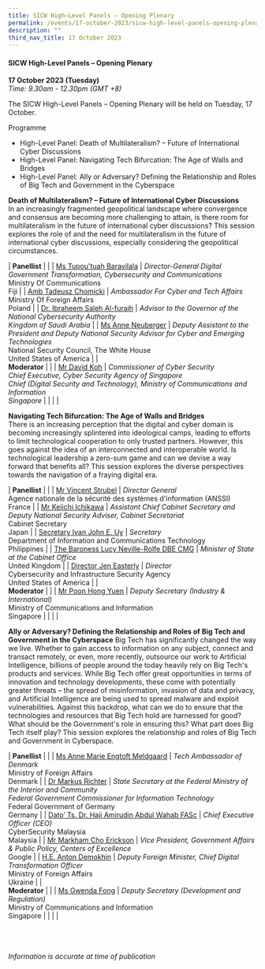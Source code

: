 ```yaml
---
title: SICW High–Level Panels – Opening Plenary
permalink: /events/17-october-2023/sicw-high-level-panels-opening-plenary/
description: ""
third_nav_title: 17 October 2023
---
```

#### **SICW High-Level Panels – Opening Plenary**

**17 October 2023 (Tuesday)**  
*Time: 9.30am - 12.30pm (GMT +8)*

The SICW High-Level Panels – Opening Plenary will be held on Tuesday, 17 October. 

Programme
* High-Level Panel: Death of Multilateralism? – Future of International Cyber Discussions
* High-Level Panel: Navigating Tech Bifurcation: The Age of Walls and Bridges
* High-Level Panel: Ally or Adversary? Defining the Relationship and Roles of Big Tech and Government in the Cyberspace

**Death of Multilateralism? – Future of International Cyber Discussions**
<br>In an increasingly fragmented geopolitical landscape where convergence and consensus are becoming more challenging to attain, is there room for multilateralism in the future of international cyber discussions? This session explores the role of and the need for multilateralism in the future of international cyber discussions, especially considering the geopolitical circumstances.

|  **Panellist**          |                                                              |
| [Ms Tupou'tuah Baravilala](/speakers/ms-tupoutuah-baravilala/)  | *Director-General Digital Government Transformation, Cybersecurity and Communications*<br>Ministry Of Communications<br>Fiji              |
| [Amb Tadeusz Chomicki](/speakers/amb-tadeusz-chomicki/)  | *Ambassador For Cyber and Tech Affairs*<br>Ministry Of Foreign Affairs<br>Poland              |
| [Dr. Ibraheem Saleh Al-furaih](/speakers/dr-ibraheem-saleh-al-furaih/)  | *Advisor to the Governor of the National Cybersecurity Authority<br>Kingdom of Saudi Arabia*              |
| [Ms Anne Neuberger](/speakers/ms-anne-neuberger/)  | *Deputy Assistant to the President and Deputy National Security Advisor for Cyber and Emerging Technologies*<br>National Security Council, The White House<br>United States of America              |
|  <br>**Moderator**          |                                                              |
| [Mr David Koh](/speakers/mr-david-koh/)  | *Commissioner of Cyber Security<br>Chief Executive, Cyber Security Agency of Singapore<br>Chief (Digital Security and Technology), Ministry of Communications and Information<br>Singapore*              |
| | |

**Navigating Tech Bifurcation: The Age of Walls and Bridges**
<br>There is an increasing perception that the digital and cyber domain is becoming increasingly splintered into ideological camps, leading to efforts to limit technological cooperation to only trusted partners. However, this goes against the idea of an interconnected and interoperable world. Is technological leadership a zero-sum game and can we devise a way forward that benefits all? This session explores the diverse perspectives towards the navigation of a fraying digital era.

|  **Panellist**          |                                                              |
| [Mr Vincent Strubel](/speakers/mr-vincent-strubel/)  | *Director General*<br>Agence nationale de la sécurité des systèmes d'information (ANSSI)<br>France              |
| [Mr Keiichi Ichikawa](/speakers/mr-keiichi-ichikawa/)  | *Assistant Chief Cabinet Secretary and Deputy National Security Adviser, Cabinet Secretariat*<br>Cabinet Secretary<br>Japan              |
| [Secretary Ivan John E. Uy](/speakers/secretary-ivan-john-e-uy/)  | *Secretary*<br>Department of Information and Communications Technology<br>Philippines              |
| [The Baroness Lucy Neville-Rolfe DBE CMG](/speakers/the-baroness-lucy-neville-rolfe/)  | *Minister of State at the Cabinet Office*<br>United Kingdom              |
| [Director Jen Easterly](/speakers/director-jen-easterly/)  | *Director*<br>Cybersecurity and Infrastructure Security Agency<br>United States of America              |
|  <br>**Moderator**          |                                                              |
| [Mr Poon Hong Yuen](/speakers/mr-poon-hong-yuen/)  | *Deputy Secretary (Industry &amp; International)*<br>Ministry of Communications and Information<br>Singapore              |
| | |

**Ally or Adversary? Defining the Relationship and Roles of Big Tech and Government in the Cyberspace**
Big Tech has significantly changed the way we live. Whether to gain access to information on any subject, connect and transact remotely, or even, more recently, outsource our work to Artificial Intelligence, billions of people around the today heavily rely on Big Tech's products and services. While Big Tech offer great opportunities in terms of innovation and technology developments, these come with potentially greater threats – the spread of misinformation, invasion of data and privacy, and Artificial Intelligence are being used to spread malware and exploit vulnerabilities. Against this backdrop, what can we do to ensure that the technologies and resources that Big Tech hold are harnessed for good? What should be the Government's role in ensuring this? What part does Big Tech itself play? This session explores the relationship and roles of Big Tech and Government in Cyberspace.


|  **Panellist**          |                                                              |
| [Ms Anne Marie Engtoft Meldgaard](/speakers/ms-anne-marie-engtoft-meldgaard/)  | *Tech Ambassador of Denmark*<br>Ministry of Foreign Affairs<br>Denmark              |
| [Dr Markus Richter](/speakers/dr-markus-richter/)  | *State Secretary at the Federal Ministry of the Interior and Community<br>Federal Government Commissioner for Information Technology*<br>Federal Government of Germany<br>Germany              |
| [Dato’ Ts. Dr. Haji Amirudin Abdul Wahab FASc](/speakers/dato-ts-dr-haji-amirudin-abdul-wahab-fasc/)  | *Chief Executive Officer (CEO)*<br>CyberSecurity Malaysia<br>Malaysia              |
| [Mr Markham Cho Erickson](/speakers/mr-markham-cho-erickson/)  | *Vice President, Government Affairs &amp; Public Policy, Centers of Excellence*<br>Google              |
| [H.E. Anton Demokhin](/speakers/mr-anton-demokhin/)  | *Deputy Foreign Minister, Chief Digital Transformation Officer*<br>Ministry of Foreign Affairs<br>Ukraine              |
|  <br>**Moderator**          |                                                              |
| [Ms Gwenda Fong](/speakers/ms-gwenda-fong/)  | *Deputy Secretary (Development and Regulation)*<br>Ministry of Communications and Information<br>Singapore              |
| | |

<br><br><br>
*Information is accurate at time of publication*